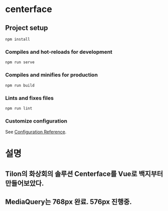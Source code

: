 # centerface

## Project setup
```
npm install
```

### Compiles and hot-reloads for development
```
npm run serve
```

### Compiles and minifies for production
```
npm run build
```

### Lints and fixes files
```
npm run lint
```

### Customize configuration
See [Configuration Reference](https://cli.vuejs.org/config/).


# 설명

## Tilon의 화상회의 솔루션 Centerface를 Vue로 백지부터 만들어보았다.
## MediaQuery는 768px 완료. 576px 진행중. 
